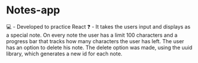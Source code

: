 # Notes-app
💻 - Developed to practice React
❓ - It takes the users input and displays as a special note. On every note the user has a limit 100 characters and a progress bar that tracks how many 
characters the user has left. The user has an option to delete his note. The delete option was made, using the uuid library, which generates a new id for each note.
